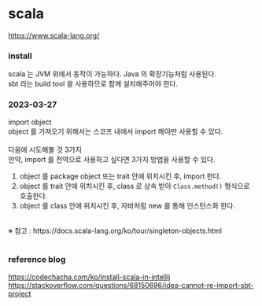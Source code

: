 # scala
https://www.scala-lang.org/

### install
scala 는 JVM 위에서 동작이 가능하다. Java 의 확장기능처럼 사용된다.<br>
sbt 라는 build tool 을 사용하므로 함께 설치해주어야 한다.<br>

### 2023-03-27
import object<br>
object 를 가져오기 위해서는 스코프 내에서 import 해야만 사용할 수 있다.<br>
<br>
다음에 시도해볼 것 3가지<br>
만약, import 를 전역으로 사용하고 싶다면 3가지 방법을 사용할 수 있다.<br>
1. object 를 package object 또는 trait 안에 위치시킨 후, import 한다.
2. object 를 trait 안에 위치시킨 후, class 로 상속 받아 ``Class.method()`` 형식으로 호출한다.
3. object 를 class 안에 위치시킨 후, 자바처럼 new 를 통해 인스턴스화 한다.<br>
<br>
※ 참고 : https://docs.scala-lang.org/ko/tour/singleton-objects.html <br>
<br>

### reference blog
https://codechacha.com/ko/install-scala-in-intellij <br>
https://stackoverflow.com/questions/68150696/idea-cannot-re-import-sbt-project